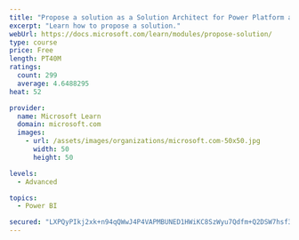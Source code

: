 ```yaml
---
title: "Propose a solution as a Solution Architect for Power Platform and Dynamics 365"
excerpt: "Learn how to propose a solution."
webUrl: https://docs.microsoft.com/learn/modules/propose-solution/
type: course
price: Free
length: PT40M
ratings:
  count: 299
  average: 4.6488295
heat: 52

provider:
  name: Microsoft Learn
  domain: microsoft.com
  images:
    - url: /assets/images/organizations/microsoft.com-50x50.jpg
      width: 50
      height: 50

levels:
  - Advanced

topics:
  - Power BI

secured: "LXPQyPIkj2xk+n94qQWwJ4P4VAPMBUNED1HWiKC8SzWyu7Qdfm+Q2DSW7hsf3P98RLDhQ1eNJ9LEvLjLKevx6V7hDRdWDZlWON16PTBAdUD83FIGU95/sqSArZY8Wsglg5mZ/xyC8ChZH07/QZyErv1j4Hf3RpKJUl+3jA5kycIEtpL7nChAoP7QLULqdeDzPHD0ofvCBL/gzdtqxroJLcHFqruElO0tWqDQ6MJdGMKZpNF6ZJhiFUs+QiDVzXODyr/2y/tPzLXD7GpuCnlz7wT3ShelaB46J7J5NGinK/LbSEyqUnnVeEmsZupHqY+l/qiEprzEEPcouFQF2eGsKJO82rYgUkbga3Q1fFc2kCkN+7EA8PM99gBPrvYhOb6CR76cToC3K+ilLNmgSytx2G5D7Fw59xFofVNseqdGqD4=;3FHH1Jpy99zHnqKDDBhDog=="
---
```


